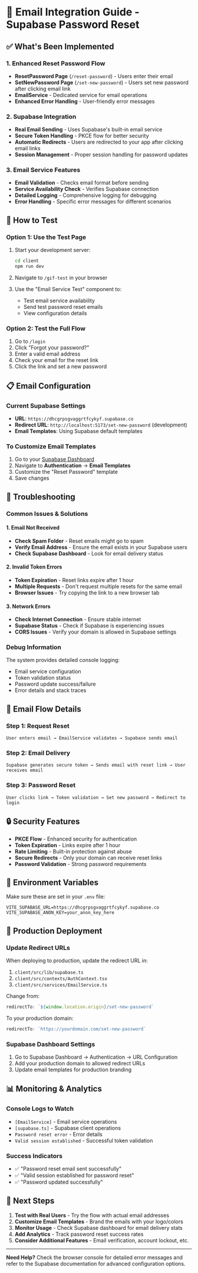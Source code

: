 # 📧 Email Integration Guide - Supabase Password Reset

## ✅ **What's Been Implemented**

### **1. Enhanced Reset Password Flow**
- **ResetPassword Page** (`/reset-password`) - Users enter their email
- **SetNewPassword Page** (`/set-new-password`) - Users set new password after clicking email link
- **EmailService** - Dedicated service for email operations
- **Enhanced Error Handling** - User-friendly error messages

### **2. Supabase Integration**
- **Real Email Sending** - Uses Supabase's built-in email service
- **Secure Token Handling** - PKCE flow for better security
- **Automatic Redirects** - Users are redirected to your app after clicking email links
- **Session Management** - Proper session handling for password updates

### **3. Email Service Features**
- **Email Validation** - Checks email format before sending
- **Service Availability Check** - Verifies Supabase connection
- **Detailed Logging** - Comprehensive logging for debugging
- **Error Handling** - Specific error messages for different scenarios

## 🧪 **How to Test**

### **Option 1: Use the Test Page**
1. Start your development server:
   ```bash
   cd client
   npm run dev
   ```

2. Navigate to `/gif-test` in your browser
3. Use the "Email Service Test" component to:
   - Test email service availability
   - Send test password reset emails
   - View configuration details

### **Option 2: Test the Full Flow**
1. Go to `/login`
2. Click "Forgot your password?"
3. Enter a valid email address
4. Check your email for the reset link
5. Click the link and set a new password

## 📋 **Email Configuration**

### **Current Supabase Settings**
- **URL**: `https://dhcgrpsgvaggrtfcykyf.supabase.co`
- **Redirect URL**: `http://localhost:5173/set-new-password` (development)
- **Email Templates**: Using Supabase default templates

### **To Customize Email Templates**
1. Go to your [Supabase Dashboard](https://supabase.com/dashboard)
2. Navigate to **Authentication** → **Email Templates**
3. Customize the "Reset Password" template
4. Save changes

## 🔧 **Troubleshooting**

### **Common Issues & Solutions**

#### **1. Email Not Received**
- **Check Spam Folder** - Reset emails might go to spam
- **Verify Email Address** - Ensure the email exists in your Supabase users
- **Check Supabase Dashboard** - Look for email delivery status

#### **2. Invalid Token Errors**
- **Token Expiration** - Reset links expire after 1 hour
- **Multiple Requests** - Don't request multiple resets for the same email
- **Browser Issues** - Try copying the link to a new browser tab

#### **3. Network Errors**
- **Check Internet Connection** - Ensure stable internet
- **Supabase Status** - Check if Supabase is experiencing issues
- **CORS Issues** - Verify your domain is allowed in Supabase settings

### **Debug Information**
The system provides detailed console logging:
- Email service configuration
- Token validation status
- Password update success/failure
- Error details and stack traces

## 📧 **Email Flow Details**

### **Step 1: Request Reset**
```
User enters email → EmailService validates → Supabase sends email
```

### **Step 2: Email Delivery**
```
Supabase generates secure token → Sends email with reset link → User receives email
```

### **Step 3: Password Reset**
```
User clicks link → Token validation → Set new password → Redirect to login
```

## 🔒 **Security Features**

- **PKCE Flow** - Enhanced security for authentication
- **Token Expiration** - Links expire after 1 hour
- **Rate Limiting** - Built-in protection against abuse
- **Secure Redirects** - Only your domain can receive reset links
- **Password Validation** - Strong password requirements

## 📝 **Environment Variables**

Make sure these are set in your `.env` file:
```env
VITE_SUPABASE_URL=https://dhcgrpsgvaggrtfcykyf.supabase.co
VITE_SUPABASE_ANON_KEY=your_anon_key_here
```

## 🚀 **Production Deployment**

### **Update Redirect URLs**
When deploying to production, update the redirect URL in:
1. `client/src/lib/supabase.ts`
2. `client/src/contexts/AuthContext.tsx`
3. `client/src/services/EmailService.ts`

Change from:
```javascript
redirectTo: `${window.location.origin}/set-new-password`
```

To your production domain:
```javascript
redirectTo: `https://yourdomain.com/set-new-password`
```

### **Supabase Dashboard Settings**
1. Go to Supabase Dashboard → Authentication → URL Configuration
2. Add your production domain to allowed redirect URLs
3. Update email templates for production branding

## 📊 **Monitoring & Analytics**

### **Console Logs to Watch**
- `[EmailService]` - Email service operations
- `[supabase.ts]` - Supabase client operations
- `Password reset error` - Error details
- `Valid session established` - Successful token validation

### **Success Indicators**
- ✅ "Password reset email sent successfully"
- ✅ "Valid session established for password reset"
- ✅ "Password updated successfully"

## 🎯 **Next Steps**

1. **Test with Real Users** - Try the flow with actual email addresses
2. **Customize Email Templates** - Brand the emails with your logo/colors
3. **Monitor Usage** - Check Supabase dashboard for email delivery stats
4. **Add Analytics** - Track password reset success rates
5. **Consider Additional Features** - Email verification, account lockout, etc.

---

**Need Help?** Check the browser console for detailed error messages and refer to the Supabase documentation for advanced configuration options. 